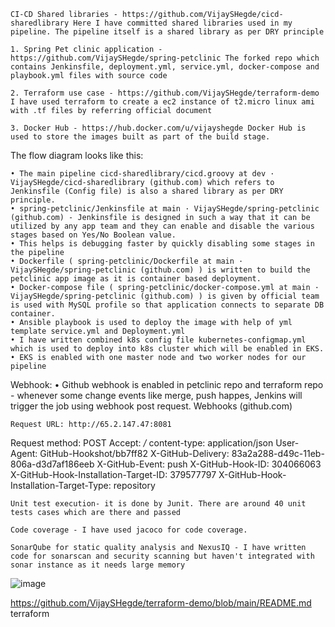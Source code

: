 	CI-CD Shared libraries - https://github.com/VijaySHegde/cicd-sharedlibrary Here I have committed shared libraries used in my pipeline. The pipeline itself is a shared library as per DRY principle
	
	1. Spring Pet clinic application - https://github.com/VijaySHegde/spring-petclinic The forked repo which contains Jenkinsfile, deployment.yml, service.yml, docker-compose and playbook.yml files with source code
	
	2. Terraform use case - https://github.com/VijaySHegde/terraform-demo I have used terraform to create a ec2 instance of t2.micro linux ami with .tf files by referring official document
	
	3. Docker Hub - https://hub.docker.com/u/vijayshegde Docker Hub is used to store the images built as part of the build stage.
The flow diagram looks like this:
	


	• The main pipeline cicd-sharedlibrary/cicd.groovy at dev · VijaySHegde/cicd-sharedlibrary (github.com) which refers to Jenkinsfile (Config file) is also a shared library as per DRY principle.
	• spring-petclinic/Jenkinsfile at main · VijaySHegde/spring-petclinic (github.com) - Jenkinsfile is designed in such a way that it can be utilized by any app team and they can enable and disable the various stages based on Yes/No Boolean value.
	• This helps is debugging faster by quickly disabling some stages in the pipeline
	• Dockerfile ( spring-petclinic/Dockerfile at main · VijaySHegde/spring-petclinic (github.com) ) is written to build the petclinic app image as it is container based deployment.
	• Docker-compose file ( spring-petclinic/docker-compose.yml at main · VijaySHegde/spring-petclinic (github.com) ) is given by official team is used with MySQL profile so that application connects to separate DB container.
	• Ansible playbook is used to deploy the image with help of yml template service.yml and Deployment.yml
	• I have written combined k8s config file kubernetes-configmap.yml which is used to deploy into k8s cluster which will be enabled in EKS.
	• EKS is enabled with one master node and two worker nodes for our pipeline

Webhook:
	• Github webhook is enabled in petclinic repo and terraform repo - whenever some change events like merge, push happes, Jenkins will trigger the job using webhook post  request.
	Webhooks (github.com)
	
	Request URL: http://65.2.147.47:8081
Request method: POST
Accept: */*
content-type: application/json
User-Agent: GitHub-Hookshot/bb7ff82
X-GitHub-Delivery: 83a2a288-d49c-11eb-806a-d3d7af186eeb
X-GitHub-Event: push
X-GitHub-Hook-ID: 304066063
X-GitHub-Hook-Installation-Target-ID: 379577797
X-GitHub-Hook-Installation-Target-Type: repository
	
	Unit test execution- it is done by Junit. There are around 40 unit tests cases which are there and passed
	
	Code coverage - I have used jacoco for code coverage.

	SonarQube for static quality analysis and NexusIQ - I have written code for sonarscan and security scanning but haven't integrated with sonar instance as it needs large memory 
	
	

	

	
![image](https://user-images.githubusercontent.com/55663295/123207820-9ce34b00-d4db-11eb-9366-76bbfce772ce.png)


https://github.com/VijaySHegde/terraform-demo/blob/main/README.md terraform 

